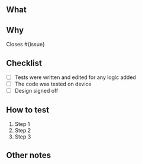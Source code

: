 <!-- This is to give you a guide on what to include in a PR to make it easy for others to review your work. Feel free to adjust as needed-->

## What
<!--What does this PR actually do... If there are design changes, maybe drop pictures of before and after -->

## Why
Closes #{issue}
 <!--This PR is necessary because…  Link to the Sketch design -->

## Checklist
- [ ] Tests were written and edited for any logic added
- [ ] The code was tested on device
- [ ] Design signed off

## How to test
<!--List steps on how to test and make sure what’s introduced works-->
1. Step 1
2. Step 2
3. Step 3

## Other notes

<!--Anything that didn’t fit in the above -->
